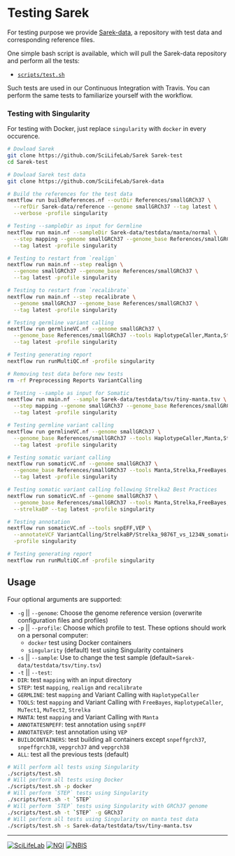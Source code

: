 # Testing Sarek

For testing purpose we provide [Sarek-data](https://github.com/SciLifeLab/Sarek-data), a repository with test data and corresponding reference files.

One simple bash script is available, which will pull the Sarek-data repository and perform all the tests:
- [`scripts/test.sh`](../scripts/test.sh)

Such tests are used in our Continuous Integration with Travis. You can perform the same tests to familiarize yourself with the workflow.

### Testing with Singularity
For testing with Docker, just replace `singularity` with `docker` in every occurence.
```bash
# Dowload Sarek
git clone https://github.com/SciLifeLab/Sarek Sarek-test
cd Sarek-test

# Dowload Sarek test data
git clone https://github.com/SciLifeLab/Sarek-data

# Build the references for the test data
nextflow run buildReferences.nf --outDir References/smallGRCh37 \
  --refDir Sarek-data/reference --genome smallGRCh37 --tag latest \
  --verbose -profile singularity

# Testing --sampleDir as input for Germline
nextflow run main.nf --sampleDir Sarek-data/testdata/manta/normal \
  --step mapping --genome smallGRCh37 --genome_base References/smallGRCh37 \
  --tag latest -profile singularity

# Testing to restart from `realign`
nextflow run main.nf --step realign \
  --genome smallGRCh37 --genome_base References/smallGRCh37 \
  --tag latest -profile singularity

# Testing to restart from `recalibrate`
nextflow run main.nf --step recalibrate \
  --genome smallGRCh37 --genome_base References/smallGRCh37 \
  --tag latest -profile singularity

# Testing germline variant calling
nextflow run germlineVC.nf --genome smallGRCh37 \
  --genome_base References/smallGRCh37 --tools HaplotypeCaller,Manta,Strelka \
  --tag latest -profile singularity

# Testing generating report
nextflow run runMultiQC.nf -profile singularity

# Removing test data before new tests
rm -rf Preprocessing Reports VariantCalling

# Testing --sample as input for Somatic
nextflow run main.nf --sample Sarek-data/testdata/tsv/tiny-manta.tsv \
  --step mapping --genome smallGRCh37 --genome_base References/smallGRCh37 \
  --tag latest -profile singularity

# Testing germline variant calling
nextflow run germlineVC.nf --genome smallGRCh37 \
  --genome_base References/smallGRCh37 --tools HaplotypeCaller,Manta,Strelka \
  --tag latest -profile singularity

# Testing somatic variant calling
nextflow run somaticVC.nf --genome smallGRCh37 \
  --genome_base References/smallGRCh37 --tools Manta,Strelka,FreeBayes,MuTect2 \
  --tag latest -profile singularity

# Testing somatic variant calling following Strelka2 Best Practices
nextflow run somaticVC.nf --genome smallGRCh37 \
  --genome_base References/smallGRCh37 --tools Manta,Strelka,FreeBayes,MuTect2 \
  --strelkaBP --tag latest -profile singularity

# Testing annotation
nextflow run somaticVC.nf --tools snpEFF,VEP \
  --annotateVCF VariantCalling/StrelkaBP/Strelka_9876T_vs_1234N_somatic_indels.vcf.gz \
  -profile singularity

# Testing generating report
nextflow run runMultiQC.nf -profile singularity
```

## Usage

Four optional arguments are supported:
- `-g` || `--genome`:
  Choose the genome reference version (overwrite configuration files and profiles)
- `-p` || `--profile`:
  Choose which profile to test. These options should work on a personal computer:
  - `docker` test using Docker containers
  - `singularity` (default) test using Singularity containers
- `-s` || `--sample`:
  Use to change the test sample (default=`Sarek-data/testdata/tsv/tiny.tsv`)
- `-t` || `--test`:
 - `DIR`: test `mapping` with an input directory
 - `STEP`: test `mapping`, `realign` and `recalibrate`
 - `GERMLINE`: test `mapping` and Variant Calling with `HaplotypeCaller`
 - `TOOLS`: test `mapping` and Variant Calling with `FreeBayes`, `HaplotypeCaller`, `MuTect1`, `MuTect2`, `Strelka`
 - `MANTA`: test `mapping` and Variant Calling with `Manta`
 - `ANNOTATESNPEFF`: test annotation using `snpEFF`
 - `ANNOTATEVEP`: test annotation using `VEP`
 - `BUILDCONTAINERS`: test building all containers except `snpeffgrch37`, `snpeffgrch38`, `vepgrch37` and `vepgrch38`
 - `ALL`: test all the previous tests (default)

```bash
# Will perform all tests using Singularity
./scripts/test.sh
# Will perform all tests using Docker
./scripts/test.sh -p docker
# Will perform `STEP` tests using Singularity
./scripts/test.sh -t `STEP`
# Will perform `STEP` tests using Singularity with GRCh37 genome
./scripts/test.sh -t `STEP` -g GRCh37
# Will perform all tests using Singularity on manta test data
./scripts/test.sh -s Sarek-data/testdata/tsv/tiny-manta.tsv
```

--------------------------------------------------------------------------------

[![](images/SciLifeLab_logo.png "SciLifeLab")][scilifelab-link]
[![](images/NGI_logo.png "NGI")][ngi-link]
[![](images/NBIS_logo.png "NBIS")][nbis-link]

[nbis-link]: https://www.nbis.se/
[ngi-link]: https://ngisweden.scilifelab.se/
[scilifelab-link]: https://www.scilifelab.se/
